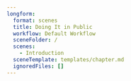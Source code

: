 ```yaml
---
longform:
  format: scenes
  title: Doing It in Public
  workflow: Default Workflow
  sceneFolder: /
  scenes:
    - Introduction
  sceneTemplate: templates/chapter.md
  ignoredFiles: []
---
```

